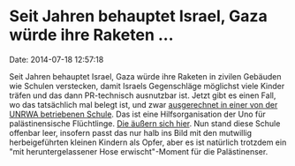 Seit Jahren behauptet Israel, Gaza würde ihre Raketen \...
==========================================================

Date: 2014-07-18 12:57:18

Seit Jahren behauptet Israel, Gaza würde ihre Raketen in zivilen
Gebäuden wie Schulen verstecken, damit Israels Gegenschläge möglichst
viele Kinder träfen und das dann PR-technisch ausnutzbar ist. Jetzt gibt
es einen Fall, wo das tatsächlich mal belegt ist, und zwar [ausgerechnet
in einer von der UNRWA betriebenen
Schule](http://www.theguardian.com/world/2014/jul/17/unrwa-investigating-20-rockets-empty-gaza-school-palestinian).
Das ist eine Hilfsorganisation der Uno für palästinensische Flüchtlinge.
[Die äußern sich
hier](http://www.unrwa.org/newsroom/press-releases/unrwa-strongly-condemns-placement-rockets-school).
Nun stand diese Schule offenbar leer, insofern passt das nur halb ins
Bild mit den mutwillig herbeigeführten kleinen Kindern als Opfer, aber
es ist natürlich trotzdem ein \"mit heruntergelassener Hose
erwischt\"-Moment für die Palästinenser.
